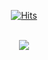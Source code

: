 <div align=center>
  
[![Hits](https://hits.seeyoufarm.com/api/count/incr/badge.svg?url=https%3A%2F%2Fgithub.com%2Fgjbae1212%2Fhit-counter&count_bg=%23AA26E1&title_bg=%23003766&icon=&icon_color=%23E7E7E7&title=visitor&edge_flat=false)](https://hits.seeyoufarm.com)   

<br>

<img src="https://user-images.githubusercontent.com/74957603/115759211-f4c9dc80-a3da-11eb-95c1-3f5a10f9e0c8.png" />

<br><br><br>
</div>

